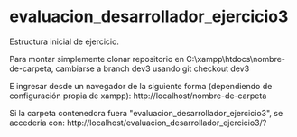 ﻿# evaluacion_desarrollador_ejercicio3

Estructura inicial de ejercicio.

Para montar simplemente clonar repositorio en C:\xampp\htdocs\nombre-de-carpeta, cambiarse a branch dev3 usando git checkout dev3

E ingresar desde un navegador de la siguiente forma (dependiendo de configuración propia de xampp): http://localhost/nombre-de-carpeta

Si la carpeta contenedora fuera "evaluacion_desarrollador_ejercicio3", se accederia con: http://localhost/evaluacion_desarrollador_ejercicio3/?
